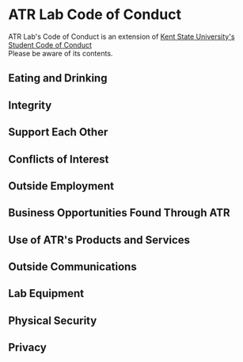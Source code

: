 # ATR Lab Code of Conduct
ATR Lab's Code of Conduct is an extension of [Kent State University's Student Code of Conduct](https://www.kent.edu/studentconduct/code-student-conduct)   
Please be aware of its contents.

## Eating and Drinking

## Integrity

## Support Each Other

## Conflicts of Interest

## Outside Employment

## Business Opportunities Found Through ATR

## Use of ATR's Products and Services

## Outside Communications

## Lab Equipment

## Physical Security

## Privacy
